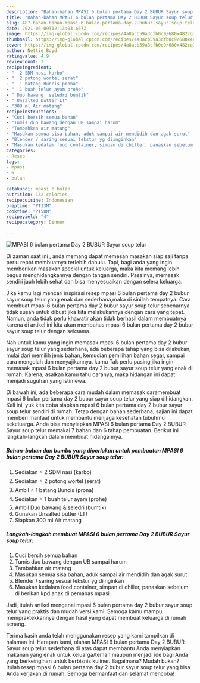 ```yaml
---
description: "Bahan-bahan MPASI 6 bulan pertama Day 2 BUBUR Sayur soup telur yang lezat Untuk Jualan"
title: "Bahan-bahan MPASI 6 bulan pertama Day 2 BUBUR Sayur soup telur yang lezat Untuk Jualan"
slug: 487-bahan-bahan-mpasi-6-bulan-pertama-day-2-bubur-sayur-soup-telur-yang-lezat-untuk-jualan
date: 2021-06-09T12:13:03.667Z
image: https://img-global.cpcdn.com/recipes/4a8acb59a3cfb0c9/680x482cq70/mpasi-6-bulan-pertama-day-2-bubur-sayur-soup-telur-foto-resep-utama.jpg
thumbnail: https://img-global.cpcdn.com/recipes/4a8acb59a3cfb0c9/680x482cq70/mpasi-6-bulan-pertama-day-2-bubur-sayur-soup-telur-foto-resep-utama.jpg
cover: https://img-global.cpcdn.com/recipes/4a8acb59a3cfb0c9/680x482cq70/mpasi-6-bulan-pertama-day-2-bubur-sayur-soup-telur-foto-resep-utama.jpg
author: Nettie Boyd
ratingvalue: 4.9
reviewcount: 3
recipeingredient:
- "  2 SDM nasi karbo"
- "  2 potong wortel serat"
- "  1 batang Buncis prona"
- "  1 buah telur ayam prohe"
- " Duo bawang  seledri bumtik"
- " Unsalted butter LT"
- "300 ml Air matang"
recipeinstructions:
- "Cuci bersih semua bahan"
- "Tumis duo bawang dengan UB sampai harum"
- "Tambahkan air matang"
- "Masukan semua sisa bahan, aduk sampai air mendidih dan agak surut"
- "Blender / saring sesuai tekstur yg diinginkan"
- "Masukan kedalam food container, simpan di chiller, panaskan sebelum di berikan kpd anak di pemanas mpasi"
categories:
- Resep
tags:
- mpasi
- 6
- bulan

katakunci: mpasi 6 bulan 
nutrition: 132 calories
recipecuisine: Indonesian
preptime: "PT13M"
cooktime: "PT58M"
recipeyield: "4"
recipecategory: Dinner

---
```



![MPASI 6 bulan pertama Day 2 BUBUR Sayur soup telur](https://img-global.cpcdn.com/recipes/4a8acb59a3cfb0c9/680x482cq70/mpasi-6-bulan-pertama-day-2-bubur-sayur-soup-telur-foto-resep-utama.jpg)

Di zaman  saat ini , anda memang dapat memesan masakan siap saji tanpa perlu repot membuatnya terlebih dahulu. Tapi, bagi anda yang ingin memberikan masakan special untuk keluarga, maka kita memang lebih bagus menghidangkannya dengan tangan sendiri. Pasalnya, memasak sendiri jauh lebih sehat dan bisa menyesuaikan dengan selera keluarga.

Jika kamu lagi mencari inspirasi resep mpasi 6 bulan pertama day 2 bubur sayur soup telur yang enak dan sederhana,maka di sinilah tempatnya. Cara membuat mpasi 6 bulan pertama day 2 bubur sayur soup telur  sebenarnya tidak susah untuk dibuat jika kita melakukannya dengan cara yang tepat. Namun, anda tidak perlu khawatir akan tidak berhasil dalam membuatnya 
karena di artikel ini kita akan membahas mpasi 6 bulan pertama day 2 bubur sayur soup telur dengan seksama.  



Nah untuk kamu yang ingin memasak mpasi 6 bulan pertama day 2 bubur sayur soup telur yang sederhana, ada beberapa tahap yang bisa dilakukan, mulai dari memilih jenis bahan, kemudian pemilihan bahan segar, sampai cara mengolah dan menyajikannya. kamu Tak perlu pusing jika ingin memasak mpasi 6 bulan pertama day 2 bubur sayur soup telur yang enak di rumah. Karena, asalkan kamu  tahu caranya, maka hidangan ini dapat menjadi suguhan yang istimewa.

Di bawah ini, ada beberapa cara mudah dalam memasak caramembuat mpasi 6 bulan pertama day 2 bubur sayur soup telur yang siap dihidangkan. Kali ini, yuk kita coba siapkan mpasi 6 bulan pertama day 2 bubur sayur soup telur sendiri di rumah. Tetap dengan bahan sederhana, sajian ini dapat memberi manfaat untuk membantu menjaga kesehatan tubuhmu sekeluarga. Anda bisa menyiapkan MPASI 6 bulan pertama Day 2 BUBUR Sayur soup telur memakai 7 bahan dan 6 tahap pembuatan. Berikut ini langkah-langkah dalam membuat hidangannya.

<!--inarticleads1-->

##### Bahan-bahan dan bumbu yang diperlukan untuk pembuatan MPASI 6 bulan pertama Day 2 BUBUR Sayur soup telur:

1. Sediakan  ⭐ 2 SDM nasi (karbo)
1. Sediakan  ⭐ 2 potong wortel (serat)
1. Ambil  ⭐ 1 batang Buncis (prona)
1. Sediakan  ⭐ 1 buah telur ayam (prohe)
1. Ambil  Duo bawang &amp; seledri (bumtik)
1. Gunakan  Unsalted butter (LT)
1. Siapkan 300 ml Air matang




<!--inarticleads2-->

##### Langkah-langkah membuat MPASI 6 bulan pertama Day 2 BUBUR Sayur soup telur:

1. Cuci bersih semua bahan
1. Tumis duo bawang dengan UB sampai harum
1. Tambahkan air matang
1. Masukan semua sisa bahan, aduk sampai air mendidih dan agak surut
1. Blender / saring sesuai tekstur yg diinginkan
1. Masukan kedalam food container, simpan di chiller, panaskan sebelum di berikan kpd anak di pemanas mpasi




Jadi, itulah artikel mengenai  mpasi 6 bulan pertama day 2 bubur sayur soup telur  yang praktis dan mudah versi kami. Semoga kamu mampu mempraktekkannya dengan hasil yang dapat membuat keluarga di rumah senang. 

Terima kasih anda telah menggunakan resep yang kami tampilkan di halaman ini. Harapan kami, olahan  MPASI 6 bulan pertama Day 2 BUBUR Sayur soup telur sederhana di atas dapat membantu Anda menyiapkan makanan yang enak untuk keluarga/teman maupun menjadi ide bagi Anda yang berkeinginan untuk berbisnis kuliner. Bagaimana? Mudah bukan? Itulah resep mpasi 6 bulan pertama day 2 bubur sayur soup telur yang bisa Anda kerjakan di rumah. Semoga bermanfaat dan selamat mencoba!

